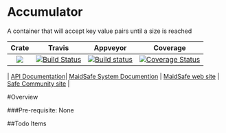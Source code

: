 # Accumulator

A container that will accept key value pairs until a size is reached 

|Crate|Travis|Appveyor|Coverage|
|:------:|:-------:|:-------:|:-------:|
|[![](http://meritbadge.herokuapp.com/accumulator)](https://crates.io/crates/accumulator)|[![Build Status](https://travis-ci.org/dirvine/accumulator.svg?branch=master)](https://travis-ci.org/dirvine/accumulator)|[![Build status](https://ci.appveyor.com/api/projects/status/ni7c20e9aux3g01i?svg=true)](https://ci.appveyor.com/project/dirvine/accumulator)|[![Coverage Status](https://coveralls.io/repos/dirvine/accumulator/badge.svg?branch=master)](https://coveralls.io/r/dirvine/accumulator?branch=master)|

| [API Documentation](http://dirvine.github.io/accumulator/accumulator/)| [MaidSafe System Documention](http://systemdocs.maidsafe.net/) | [MaidSafe web site](http://www.maidsafe.net) | [Safe Community site](https://forum.safenetwork.io) |

#Overview

###Pre-requisite:
None

##Todo Items
